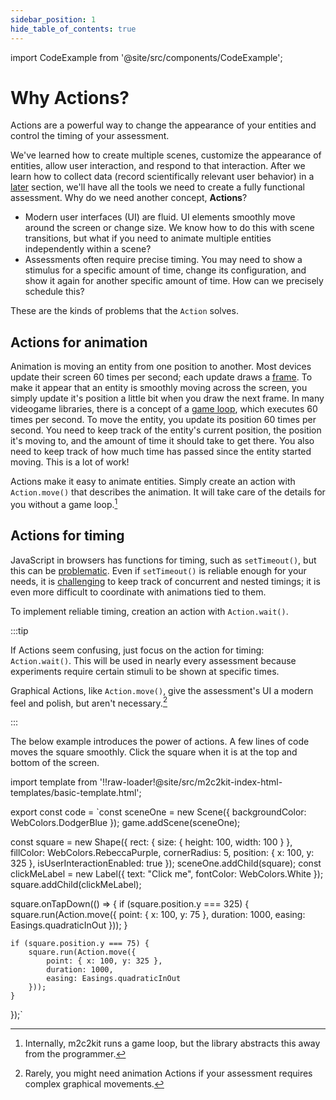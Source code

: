 ```yaml
---
sidebar_position: 1
hide_table_of_contents: true
---
```


import CodeExample from '@site/src/components/CodeExample';

# Why Actions?

Actions are a powerful way to change the appearance of your entities and control the timing of your assessment.

We've learned how to create multiple scenes, customize the appearance of entities, allow user interaction, and respond to that interaction. After we learn how to collect data (record scientifically relevant user behavior) in a [later](../user-data/schemas.md) section, we'll have all the tools we need to create a fully functional assessment. Why do we need another concept, **Actions**?

- Modern user interfaces (UI) are fluid. UI elements smoothly move around the screen or change size. We know how to do this with scene transitions, but what if you need to animate multiple entities independently within a scene?
- Assessments often require precise timing. You may need to show a stimulus for a specific amount of time, change its configuration, and show it again for another specific amount of time. How can we precisely schedule this?

These are the kinds of problems that the `Action` solves.

## Actions for animation

Animation is moving an entity from one position to another. Most devices update their screen 60 times per second; each update draws a [frame](https://en.wikipedia.org/wiki/Film_frame). To make it appear that an entity is smoothly moving across the screen, you simply update it's position a little bit when you draw the next frame. In many videogame libraries, there is a concept of a [game loop](https://en.wikipedia.org/wiki/Video_game_programming#Game_structure), which executes 60 times per second. To move the entity, you update its position 60 times per second. You need to keep track of the entity's current position, the position it's moving to, and the amount of time it should take to get there. You also need to keep track of how much time has passed since the entity started moving. This is a lot of work!

Actions make it easy to animate entities. Simply create an action with `Action.move()` that describes the animation. It will take care of the details for you without a game loop.[^1]

## Actions for timing

JavaScript in browsers has functions for timing, such as `setTimeout()`, but this can be [problematic](https://developer.mozilla.org/en-US/docs/Web/API/setTimeout#reasons_for_delays_longer_than_specified). Even if `setTimeout()` is reliable enough for your needs, it is [challenging](https://en.wiktionary.org/wiki/callback_hell) to keep track of concurrent and nested timings; it is even more difficult to coordinate with animations tied to them.

To implement reliable timing, creation an action with `Action.wait()`.

:::tip

If Actions seem confusing, just focus on the action for timing: `Action.wait()`. This will be used in nearly every assessment because experiments require certain stimuli to be shown at specific times.

Graphical Actions, like `Action.move()`, give the assessment's UI a modern feel and polish, but aren't necessary.[^2]

:::

The below example introduces the power of actions. A few lines of code moves the square smoothly. Click the square when it is at the top and bottom of the screen.

import template from '!!raw-loader!@site/src/m2c2kit-index-html-templates/basic-template.html';

export const code = `const sceneOne = new Scene({ backgroundColor: WebColors.DodgerBlue });
game.addScene(sceneOne);
 
const square = new Shape({
    rect: { size: { height: 100, width: 100 } },
    fillColor: WebColors.RebeccaPurple,
    cornerRadius: 5,
    position: { x: 100, y: 325 },
    isUserInteractionEnabled: true
});
sceneOne.addChild(square);
const clickMeLabel = new Label({
    text: "Click me",
    fontColor: WebColors.White
});
square.addChild(clickMeLabel);
 
square.onTapDown(() => {
    if (square.position.y === 325) {
        square.run(Action.move({
            point: { x: 100, y: 75 },
            duration: 1000,
            easing: Easings.quadraticInOut
        }));
    }
 
    if (square.position.y === 75) {
        square.run(Action.move({
            point: { x: 100, y: 325 },
            duration: 1000,
            easing: Easings.quadraticInOut
        }));
    }
});`

<CodeExample code={code} template={template} console="true"/>

[^1]: Internally, m2c2kit runs a game loop, but the library abstracts this away from the programmer.
[^2]: Rarely, you might need animation Actions if your assessment requires complex graphical movements.
